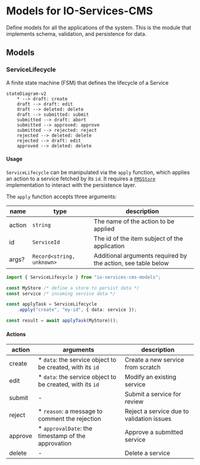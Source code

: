 # Models for IO-Services-CMS

Define models for all the applications of the system. This is the module that implements schema, validation, and persistence for data.

## Models

### ServiceLifecycle
A finite state machine (FSM) that defines the lifecycle of a Service

```mermaid
stateDiagram-v2
    * --> draft: create
    draft --> draft: edit
    draft --> deleted: delete
    draft --> submitted: submit
    submitted --> draft: abort
    submitted --> approved: approve
    submitted --> rejected: reject
    rejected --> deleted: delete
    rejected --> draft: edit
    approved --> deleted: delete
```

#### Usage

`ServiceLifecycle` can be manipulated via the `apply` function, which applies an action to a service fetched by its `id`. It requires a [`FMSStore`](lib/fsm.ts) implementation to interact with the persistence layer.

The `apply` function accepts three arguments:

|name|type|description|
|-|-|-|
|action|`string`|The name of the action to be applied|
|id|`ServiceId`|The id of the item subject of the application|
|args?|`Record<string, unknown>`|Additional arguments required by the action, see table below |


```ts
import { ServiceLifecycle } from "io-services-cms-models";

const MyStore /* define a store to persist data */
const service /* incoming service data */

const applyTask = ServiceLifecycle
    .apply("create", "my-id", { data: service });

const result = await applyTask(MyStore)();
```

#### Actions

|action|arguments|description|
|-|-|-|
|create|* `data`: the service object to be created, with its `id`|Create a new service from scratch| -
|edit|* `data`: the service object to be created, with its `id`|Modify an existing service|
|submit| - |Submit a service for review|
|reject|* `reason`: a message to comment the rejection | Reject a service due to validation issues|
|approve|* `approvalDate`: the timestamp of the approvation | Approve a submitted service |
|delete| - |Delete a service|
